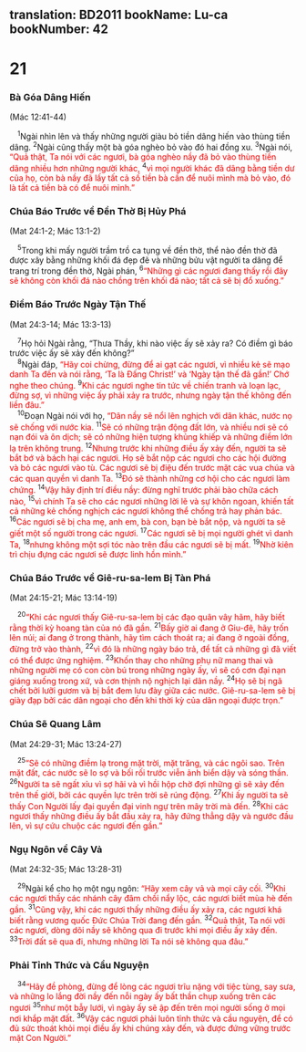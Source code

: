 translation: BD2011
bookName: Lu-ca 
bookNumber: 42
-------

<div class="title"><h1>21</h1><h3>Bà Góa Dâng Hiến</h3><p>(Mác 12:41-44)</p></div>
<span class="verse lu_21_1"> <sup>1</sup>Ngài nhìn lên và thấy những người giàu bỏ tiền dâng hiến vào thùng tiền dâng. </span>
<span class="verse lu_21_2"><sup>2</sup>Ngài cũng thấy một bà góa nghèo bỏ vào đó hai đồng xu. </span>
<span class="verse lu_21_3"><sup>3</sup>Ngài nói, <font color="red">“Quả thật, Ta nói với các ngươi, bà góa nghèo nầy đã bỏ vào thùng tiền dâng nhiều hơn những người khác, </font></span>
<span class="verse lu_21_4"><sup>4</sup><font color="red">vì mọi người khác đã dâng bằng tiền dư của họ, còn bà nầy đã lấy tất cả số tiền bà cần để nuôi mình mà bỏ vào, đó là tất cả tiền bà có để nuôi mình.”</font><br/></span>
<div class="title"><h3>Chúa Báo Trước về Ðền Thờ Bị Hủy Phá</h3><p>(Mat 24:1-2; Mác 13:1-2)</p></div>
<span class="verse lu_21_5"> <sup>5</sup>Trong khi mấy người trầm trồ ca tụng về đền thờ, thể nào đền thờ đã được xây bằng những khối đá đẹp đẽ và những bửu vật người ta dâng để trang trí trong đền thờ, Ngài phán, </span>
<span class="verse lu_21_6"><sup>6</sup><font color="red">“Những gì các ngươi đang thấy rồi đây sẽ không còn khối đá nào chồng trên khối đá nào; tất cả sẽ bị đổ xuống.”</font><br/></span>
<div class="title"><h3>Ðiềm Báo Trước Ngày Tận Thế</h3><p>(Mat 24:3-14; Mác 13:3-13)</p></div>
<span class="verse lu_21_7"> <sup>7</sup>Họ hỏi Ngài rằng, “Thưa Thầy, khi nào việc ấy sẽ xảy ra? Có điềm gì báo trước việc ấy sẽ xảy đến không?”<br/></span>
<span class="verse lu_21_8"> <sup>8</sup>Ngài đáp, <font color="red">“Hãy coi chừng, đừng để ai gạt các ngươi, vì nhiều kẻ sẽ mạo danh Ta đến và nói rằng, ‘Ta là Ðấng Christ!’ và ‘Ngày tận thế đã gần!’ Chớ nghe theo chúng. </font></span>
<span class="verse lu_21_9"><sup>9</sup><font color="red">Khi các ngươi nghe tin tức về chiến tranh và loạn lạc, đừng sợ, vì những việc ấy phải xảy ra trước, nhưng ngày tận thế không đến liền đâu.”</font><br/></span>
<span class="verse lu_21_10"> <sup>10</sup>Ðoạn Ngài nói với họ, <font color="red">“Dân nầy sẽ nổi lên nghịch với dân khác, nước nọ sẽ chống với nước kia. </font></span>
<span class="verse lu_21_11"><sup>11</sup><font color="red">Sẽ có những trận động đất lớn, và nhiều nơi sẽ có nạn đói và ôn dịch; sẽ có những hiện tượng khủng khiếp và những điềm lớn lạ trên không trung. </font></span>
<span class="verse lu_21_12"><sup>12</sup><font color="red">Nhưng trước khi những điều ấy xảy đến, người ta sẽ bắt bớ và bách hại các ngươi. Họ sẽ bắt nộp các ngươi cho các hội đường và bỏ các ngươi vào tù. Các ngươi sẽ bị điệu đến trước mặt các vua chúa và các quan quyền vì danh Ta. </font></span>
<span class="verse lu_21_13"><sup>13</sup><font color="red">Ðó sẽ thành những cơ hội cho các ngươi làm chứng. </font></span>
<span class="verse lu_21_14"><sup>14</sup><font color="red">Vậy hãy định trí điều nầy: đừng nghĩ trước phải bào chữa cách nào, </font></span>
<span class="verse lu_21_15"><sup>15</sup><font color="red">vì chính Ta sẽ cho các ngươi những lời lẽ và sự khôn ngoan, khiến tất cả những kẻ chống nghịch các ngươi không thể chống trả hay phản bác. </font></span>
<span class="verse lu_21_16"><sup>16</sup><font color="red">Các ngươi sẽ bị cha mẹ, anh em, bà con, bạn bè bắt nộp, và người ta sẽ giết một số người trong các ngươi. </font></span>
<span class="verse lu_21_17"><sup>17</sup><font color="red">Các ngươi sẽ bị mọi người ghét vì danh Ta, </font></span>
<span class="verse lu_21_18"><sup>18</sup><font color="red">nhưng không một sợi tóc nào trên đầu các ngươi sẽ bị mất. </font></span>
<span class="verse lu_21_19"><sup>19</sup><font color="red">Nhờ kiên trì chịu đựng các ngươi sẽ được linh hồn mình.”</font><br/></span>
<div class="title"><h3>Chúa Báo Trước về Giê-ru-sa-lem Bị Tàn Phá</h3><p>(Mat 24:15-21; Mác 13:14-19)</p></div>
<span class="verse lu_21_20"> <sup>20</sup><font color="red">“Khi các ngươi thấy Giê-ru-sa-lem bị các đạo quân vây hãm, hãy biết rằng thời kỳ hoang tàn của nó đã gần. </font></span>
<span class="verse lu_21_21"><sup>21</sup><font color="red">Bấy giờ ai đang ở Giu-đê, hãy trốn lên núi; ai đang ở trong thành, hãy tìm cách thoát ra; ai đang ở ngoài đồng, đừng trở vào thành, </font></span>
<span class="verse lu_21_22"><sup>22</sup><font color="red">vì đó là những ngày báo trả, để tất cả những gì đã viết có thể được ứng nghiệm. </font></span>
<span class="verse lu_21_23"><sup>23</sup><font color="red">Khốn thay cho những phụ nữ mang thai và những người mẹ có con còn bú trong những ngày ấy, vì sẽ có cơn đại nạn giáng xuống trong xứ, và cơn thịnh nộ nghịch lại dân nầy. </font></span>
<span class="verse lu_21_24"><sup>24</sup><font color="red">Họ sẽ bị ngã chết bởi lưỡi gươm và bị bắt đem lưu đày giữa các nước. Giê-ru-sa-lem sẽ bị giày đạp bởi các dân ngoại cho đến khi thời kỳ của dân ngoại được trọn.”</font><br/></span>
<div class="title"><h3>Chúa Sẽ Quang Lâm</h3><p>(Mat 24:29-31; Mác 13:24-27)</p></div>
<span class="verse lu_21_25"> <sup>25</sup><font color="red">“Sẽ có những điềm lạ trong mặt trời, mặt trăng, và các ngôi sao. Trên mặt đất, các nước sẽ lo sợ và bối rối trước viễn ảnh biển dậy và sóng thần. </font></span>
<span class="verse lu_21_26"><sup>26</sup><font color="red">Người ta sẽ ngất xỉu vì sợ hãi và vì hồi hộp chờ đợi những gì sẽ xảy đến trên thế giới, bởi các quyền lực trên trời sẽ rúng động. </font></span>
<span class="verse lu_21_27"><sup>27</sup><font color="red">Khi ấy người ta sẽ thấy Con Người lấy đại quyền đại vinh ngự trên mây trời mà đến. </font></span>
<span class="verse lu_21_28"><sup>28</sup><font color="red">Khi các ngươi thấy những điều ấy bắt đầu xảy ra, hãy đứng thẳng dậy và ngước đầu lên, vì sự cứu chuộc các ngươi đến gần.”</font><br/></span>
<div class="title"><h3>Ngụ Ngôn về Cây Vả</h3><p>(Mat 24:32-35; Mác 13:28-31)</p></div>
<span class="verse lu_21_29"> <sup>29</sup>Ngài kể cho họ một ngụ ngôn: <font color="red">“Hãy xem cây vả và mọi cây cối. </font></span>
<span class="verse lu_21_30"><sup>30</sup><font color="red">Khi các ngươi thấy các nhánh cây đâm chồi nẩy lộc, các ngươi biết mùa hè đến gần. </font></span>
<span class="verse lu_21_31"><sup>31</sup><font color="red">Cũng vậy, khi các ngươi thấy những điều ấy xảy ra, các ngươi khá biết rằng vương quốc Ðức Chúa Trời đang đến gần. </font></span>
<span class="verse lu_21_32"><sup>32</sup><font color="red">Quả thật, Ta nói với các ngươi, dòng dõi nầy sẽ không qua đi trước khi mọi điều ấy xảy đến. </font></span>
<span class="verse lu_21_33"><sup>33</sup><font color="red">Trời đất sẽ qua đi, nhưng những lời Ta nói sẽ không qua đâu.”</font><br/></span>
<div class="title"><h3>Phải Tỉnh Thức và Cầu Nguyện</h3></div>
<span class="verse lu_21_34"> <sup>34</sup><font color="red">“Hãy đề phòng, đừng để lòng các ngươi trĩu nặng với tiệc tùng, say sưa, và những lo lắng đời nầy đến nỗi ngày ấy bất thần chụp xuống trên các ngươi </font></span>
<span class="verse lu_21_35"><sup>35</sup><font color="red">như một bẫy lưới, vì ngày ấy sẽ ập đến trên mọi người sống ở mọi nơi khắp mặt đất. </font></span>
<span class="verse lu_21_36"><sup>36</sup><font color="red">Vậy các ngươi phải luôn tỉnh thức và cầu nguyện, để có đủ sức thoát khỏi mọi điều ấy khi chúng xảy đến, và được đứng vững trước mặt Con Người.”</font><br/></span>
